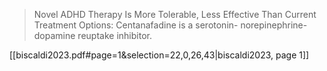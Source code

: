> Novel ADHD Therapy Is More Tolerable, Less Effective Than Current Treatment Options: Centanafadine is a serotonin- norepinephrine-dopamine reuptake inhibitor.

[[biscaldi2023.pdf#page=1&selection=22,0,26,43|biscaldi2023, page 1]]

